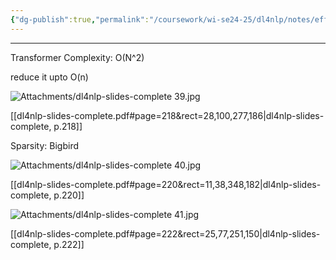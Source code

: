 ```yaml
---
{"dg-publish":true,"permalink":"/coursework/wi-se24-25/dl4nlp/notes/efficient-transformers/","noteIcon":""}
---
```


---
Transformer Complexity: O(N^2)

reduce it upto O(n)

![Attachments/dl4nlp-slides-complete 39.jpg](/img/user/Attachments/dl4nlp-slides-complete%2039.jpg)

[[dl4nlp-slides-complete.pdf#page=218&rect=28,100,277,186|dl4nlp-slides-complete, p.218]]


Sparsity: Bigbird

![Attachments/dl4nlp-slides-complete 40.jpg](/img/user/Attachments/dl4nlp-slides-complete%2040.jpg)

[[dl4nlp-slides-complete.pdf#page=220&rect=11,38,348,182|dl4nlp-slides-complete, p.220]]



![Attachments/dl4nlp-slides-complete 41.jpg](/img/user/Attachments/dl4nlp-slides-complete%2041.jpg)

[[dl4nlp-slides-complete.pdf#page=222&rect=25,77,251,150|dl4nlp-slides-complete, p.222]]


